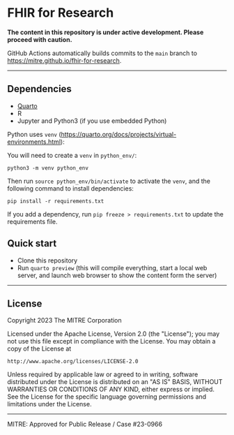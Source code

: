 # FHIR for Research

**The content in this repository is under active development. Please proceed with caution.**

GitHub Actions automatically builds commits to the `main` branch to <https://mitre.github.io/fhir-for-research>.

----

## Dependencies

- [Quarto](https://quarto.org/docs/get-started/)
- R
- Jupyter and Python3 (if you use embedded Python)

Python uses `venv` (https://quarto.org/docs/projects/virtual-environments.html):

You will need to create a `venv` in `python_env/`:

    python3 -m venv python_env

Then run `source python_env/bin/activate` to activate the `venv`, and the following command to install dependencies:

    pip install -r requirements.txt

If you add a dependency, run `pip freeze > requirements.txt` to update the requirements file.

## Quick start

- Clone this repository
- Run `quarto preview` (this will compile everything, start a local web server, and launch web browser to show the content form the server)

----

## License

Copyright 2023 The MITRE Corporation

Licensed under the Apache License, Version 2.0 (the "License");
you may not use this file except in compliance with the License.
You may obtain a copy of the License at

    http://www.apache.org/licenses/LICENSE-2.0

Unless required by applicable law or agreed to in writing, software
distributed under the License is distributed on an "AS IS" BASIS,
WITHOUT WARRANTIES OR CONDITIONS OF ANY KIND, either express or implied.
See the License for the specific language governing permissions and
limitations under the License.

----

MITRE: Approved for Public Release / Case #23-0966